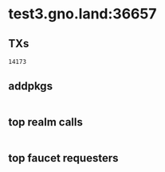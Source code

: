 # test3.gno.land:36657

## TXs
```
14173
```

## addpkgs
```
```

## top realm calls
```
```

## top faucet requesters
```
```

